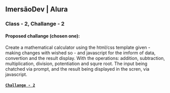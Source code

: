 ## ImersãoDev | Alura

### Class - 2, Challange - 2

#### Proposed challange (chosen one):

Create a mathematical calculator using the html/css template given - making changes with wished so - and javascript for the imform of data, convertion and the result display. With the operations: addition, subtraction, multiplication, division, potentiation and squre root. The input being chatched via prompt, and the result being displayed in the scren, via javascript.

#### [`Challange - 2`](https://codepen.io/lifrey/full/KKapzXR "Challange#2 of ImersaoDev|Alura made in codepen.io online code editor")